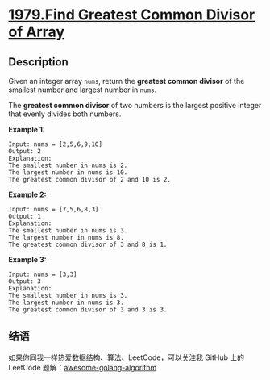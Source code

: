 # [1979.Find Greatest Common Divisor of Array][title]

## Description
Given an integer array `nums`, return the **greatest common divisor** of the smallest number and largest number in `nums`.

The **greatest common divisor** of two numbers is the largest positive integer that evenly divides both numbers.


**Example 1:**

```
Input: nums = [2,5,6,9,10]
Output: 2
Explanation:
The smallest number in nums is 2.
The largest number in nums is 10.
The greatest common divisor of 2 and 10 is 2.
```

**Example 2:**

```
Input: nums = [7,5,6,8,3]
Output: 1
Explanation:
The smallest number in nums is 3.
The largest number in nums is 8.
The greatest common divisor of 3 and 8 is 1.
```


**Example 3:**

```
Input: nums = [3,3]
Output: 3
Explanation:
The smallest number in nums is 3.
The largest number in nums is 3.
The greatest common divisor of 3 and 3 is 3.
```

## 结语

如果你同我一样热爱数据结构、算法、LeetCode，可以关注我 GitHub 上的 LeetCode 题解：[awesome-golang-algorithm][me]

[title]: https://leetcode.com/problems/find-greatest-common-divisor-of-array/
[me]: https://github.com/kylesliu/awesome-golang-algorithm

